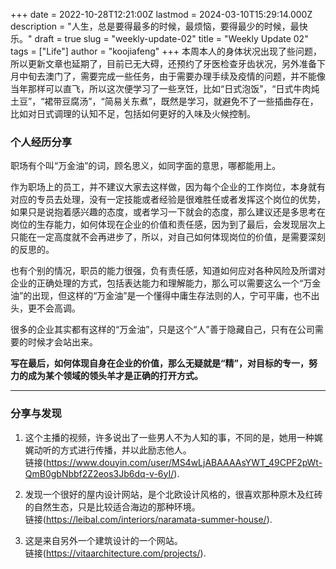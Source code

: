 +++
date = 2022-10-28T12:21:00Z
lastmod = 2024-03-10T15:29:14.000Z
description = "人生，总是要得最多的时候，最烦恼，要得最少的时候，最快乐。"
draft = true
slug = "weekly-update-02"
title = "Weekly Update 02"
tags = ["Life"]
author = "koojiafeng"
+++
本周本人的身体状况出现了些问题，所以更新文章也延期了，目前已无大碍，还预约了牙医检查牙齿状况，另外准备下月中旬去澳门了，需要完成一些任务，由于需要办理手续及疫情的问题，并不能像当年那样可以直飞，所以这次便学习了一些烹饪，比如“日式泡饭”，“日式牛肉炖土豆”，“裙带豆腐汤”，“简易关东煮”，既然是学习，就避免不了一些插曲存在，比如对日式调理的认知不足，包括如何更好的入味及火候控制。
<!--more-->
### 个人经历分享

职场有个叫“万金油”的词，顾名思义，如同字面的意思，哪都能用上。

作为职场上的员工，并不建议大家去这样做，因为每个企业的工作岗位，本身就有对应的专员去处理，没有一定技能或者经验是很难胜任或者发挥这个岗位的优势，如果只是说抱着感兴趣的态度，或者学习一下就会的态度，那么建议还是多思考在岗位的生存能力，如何体现在企业的价值和责任感，因为到了最后，会发现层次上只能在一定高度就不会再进步了，所以，对自己如何体现岗位的价值，是需要深刻的反思的。

也有个别的情况，职员的能力很强，负有责任感，知道如何应对各种风险及所谓对企业的正确处理的方式，包括表达能力和理解能力，那么可以需要这么一个“万金油”的出现，但这样的“万金油”是一个懂得中庸生存法则的人，宁可平庸，也不出头，更不会高调。

很多的企业其实都有这样的“万金油”，只是这个“人”善于隐藏自己，只有在公司需要的时候才会站出来。

**写在最后，如何体现自身在企业的价值，那么无疑就是“精”，对目标的专一，努力的成为某个领域的领头羊才是正确的打开方式。**

<hr class="article">

### 分享与发现

1. 这个主播的视频，许多说出了一些男人不为人知的事，不同的是，她用一种娓娓动听的方式进行传播，并以此励志他人。  
链接(https://www.douyin.com/user/MS4wLjABAAAAsYWT_49CPF2pWt-QmB0gbNbbf2Z2eos3Jb6dq-v-6yI/).


2. 发现一个很好的屋内设计网站，是个北欧设计风格的，很喜欢那种原木及红砖的自然生态，只是比较适合海边的那种环境。  
链接(https://leibal.com/interiors/naramata-summer-house/).

3. 这是来自另外一个建筑设计的一个网站。  
链接(https://vitaarchitecture.com/projects/).